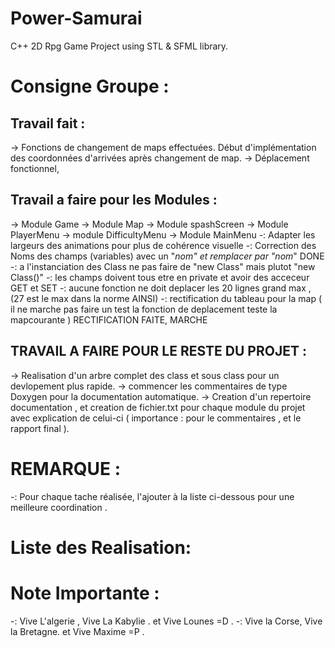 Power-Samurai
=============

C++ 2D Rpg Game Project using STL &amp; SFML library.

Consigne Groupe :
=================

Travail fait :
----------------------------------
-> Fonctions de changement de maps effectuées. Début d'implémentation des coordonnées d'arrivées après changement de map.
-> Déplacement fonctionnel, 


Travail a faire pour les Modules :
----------------------------------
-> Module Game
-> Module Map
-> Module spashScreen
-> Module PlayerMenu
-> module DifficultyMenu
-> Module MainMenu
-: Adapter les largeurs des animations pour plus de cohérence visuelle
-: Correction des Noms des champs (variables) avec un "_nom" et remplacer par "nom_"     DONE
-: a l'instanciation des Class ne pas faire de "new Class" mais plutot "new Class()"
-: les champs doivent tous etre en private et avoir des acceceur GET et SET
-: aucune fonction ne doit deplacer les 20 lignes grand max , (27 est le max dans la norme AINSI)
-: rectification du tableau pour la map ( il ne marche pas faire un test la fonction de deplacement teste la mapcourante ) RECTIFICATION FAITE, MARCHE

TRAVAIL A FAIRE POUR LE RESTE DU PROJET :
-----------------------------------------

-> Realisation d'un arbre complet des class et sous class pour un devlopement plus rapide.
-> commencer les commentaires de type Doxygen pour la documentation automatique.
-> Creation d'un repertoire documentation , et creation de fichier.txt pour chaque module du projet avec explication de celui-ci ( importance : pour le commentaires , et le rapport final ).

REMARQUE :
==========

-: Pour chaque tache réalisée, l'ajouter à la liste ci-dessous pour une meilleure coordination .

Liste des Realisation:
======================

Note Importante :
=================

-: Vive L'algerie , Vive La Kabylie . et Vive Lounes =D .
-: Vive la Corse, Vive la Bretagne. et Vive Maxime =P .
